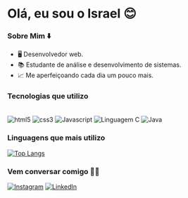 # Olá, eu sou o Israel 😊 #

### Sobre Mim ⬇️ ###

- 🖥️ Desenvolvedor web.
- 📚 Estudante de análise e desenvolvimento de sistemas.
- 📈 Me aperfeiçoando cada dia um pouco mais.

### Tecnologias que utilizo ###
<div style="display: inline-block"><br/>
    <img align="center" alt="html5" src="https://img.shields.io/badge/HTML5-E34F26?style=for-the-badge&logo=html5&logoColor=white">
    <img align="center" alt="css3" src="https://img.shields.io/badge/CSS3-1572B6?style=for-the-badge&logo=css3&logoColor=white">
    <img align="center" alt="Javascript" src="https://img.shields.io/badge/JavaScript-F7DF1E?style=for-the-badge&logo=javascript&logoColor=black">
    <img align="center" alt="Linguagem C" src="https://img.shields.io/badge/C-00599C?style=for-the-badge&logo=c&logoColor=white">
    <img align="center" alt="Java" src="https://img.shields.io/badge/Java-ED8B00?style=for-the-badge&logo=openjdk&logoColor=white">

</div><br/>

### Linguagens que mais utilizo ###
[![Top Langs](https://github-readme-stats.vercel.app/api/top-langs/?username=israelitas&layout=pie)](https://github.com/israelitas/github-readme-stats)

### Vem conversar comigo 🙋‍♂️ ###

[![Instagram](https://img.shields.io/badge/Instagram-E4405F?style=for-the-badge&logo=instagram&logoColor=white)](https://www.instagram.com/isra_andreotti/)
[![LinkedIn](https://img.shields.io/badge/LinkedIn-0077B5?style=for-the-badge&logo=linkedin&logoColor=white)](https://www.linkedin.com/in/israel-andreotti/)



